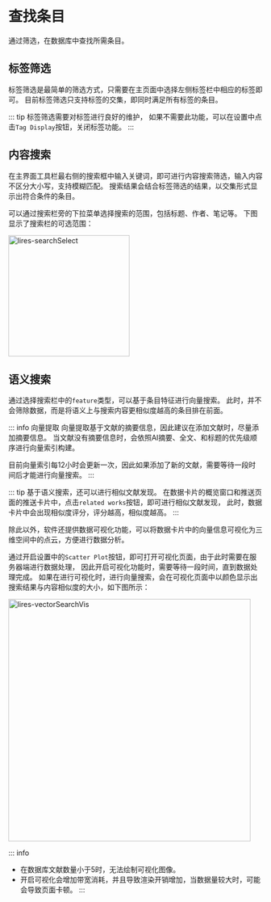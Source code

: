 # 查找条目
通过筛选，在数据库中查找所需条目。

## 标签筛选
标签筛选是最简单的筛选方式，只需要在主页面中选择左侧标签栏中相应的标签即可。 目前标签筛选只支持标签的交集，即同时满足所有标签的条目。

::: tip
标签筛选需要对标签进行良好的维护， 如果不需要此功能，可以在设置中点击`️Tag Display`按钮，关闭标签功能。
:::

## 内容搜索
在主界面工具栏最右侧的搜索框中输入关键词，即可进行内容搜索筛选，输入内容不区分大小写，支持模糊匹配。 搜索结果会结合标签筛选的结果，以交集形式显示出符合条件的条目。

可以通过搜索栏旁的下拉菜单选择搜索的范围，包括标题、作者、笔记等。 下图显示了搜索栏的可选范围：

<img class='lires-manual-screenshot' 
    style='width: 15rem;'
    src='https://limengxun-imagebed.oss-cn-wuhan-lr.aliyuncs.com/pic/lires-searchSelect-dark-v1.3.0.png' 
    alt='lires-searchSelect'>

## 语义搜索
通过选择搜索栏中的`feature`类型，可以基于条目特征进行向量搜索。 此时，并不会筛除数据，而是将语义上与搜索内容更相似度越高的条目排在前面。

::: info
向量提取
向量提取基于文献的摘要信息，因此建议在添加文献时，尽量添加摘要信息。 当文献没有摘要信息时，会依照AI摘要、全文、和标题的优先级顺序进行向量索引构建。

目前向量索引每12小时会更新一次，因此如果添加了新的文献，需要等待一段时间后才能进行向量搜索。
:::

::: tip
基于语义搜索，还可以进行相似文献发现。 在数据卡片的概览窗口和推送页面的推送卡片中，点击`related works`按钮，即可进行相似文献发现， 此时，数据卡片中会出现相似度评分，评分越高，相似度越高。
:::

除此以外，软件还提供数据可视化功能，可以将数据卡片中的向量信息可视化为三维空间中的点云，方便进行数据分析。 

通过开启设置中的`Scatter Plot`按钮，即可打开可视化页面，由于此时需要在服务器端进行数据处理， 因此开启可视化功能时，需要等待一段时间，直到数据处理完成。 如果在进行可视化时，进行向量搜索，会在可视化页面中以颜色显示出搜索结果与内容相似度的大小，如下图所示：

<img class='lires-manual-screenshot' 
    style='width: 30rem;'
    src='https://limengxun-imagebed.oss-cn-wuhan-lr.aliyuncs.com/pic/lires-vectorSearchVis-dark-v1.7.3.png' 
    alt='lires-vectorSearchVis'>

::: info
- 在数据库文献数量小于5时，无法绘制可视化图像。
- 开启可视化会增加带宽消耗，并且导致渲染开销增加，当数据量较大时，可能会导致页面卡顿。
:::